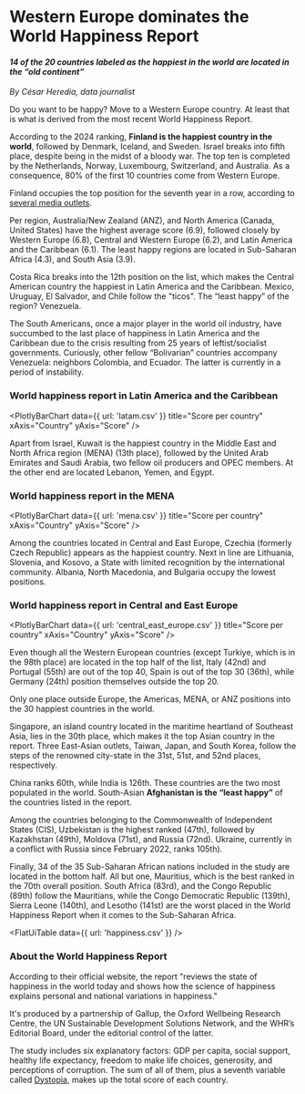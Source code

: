 # Western Europe dominates the World Happiness Report
#### _14 of the 20 countries labeled as the happiest in the world are located in the “old continent”_

*By César Heredia, data journalist*

Do you want to be happy? Move to a Western Europe country. At least that is what is derived from the most recent World Happiness Report.

According to the 2024 ranking, **Finland is the happiest country in the world**, followed by Denmark, Iceland, and Sweden. Israel breaks into fifth place, despite being in the midst of a bloody war. The top ten is completed by the Netherlands, Norway, Luxembourg, Switzerland, and Australia. As a consequence, 80% of the first 10 countries come from Western Europe.

Finland occupies the top position for the seventh year in a row, according to [several media outlets]( https://www.google.com/search?client=opera&q=finland+is+world%27s+happiest+country+for+seventh+year+study&sourceid=opera&ie=UTF-8&oe=UTF-8).

Per region, Australia/New Zealand (ANZ), and North America (Canada, United States) have the highest average score (6.9), followed closely by Western Europe (6.8), Central and Western Europe (6.2), and Latin America and the Caribbean (6.1). The least happy regions are located in Sub-Saharan Africa (4.3), and South Asia (3.9).

Costa Rica breaks into the 12th position on the list, which makes the Central American country the happiest in Latin America and the Caribbean. Mexico, Uruguay, El Salvador, and Chile follow the "ticos". The “least happy” of the region? Venezuela. 

The South Americans, once a major player in the world oil industry, have succumbed to the last place of happiness in Latin America and the Caribbean due to the crisis resulting from 25 years of leftist/socialist governments. Curiously, other fellow “Bolivarian” countries accompany Venezuela: neighbors Colombia, and Ecuador. The latter is currently in a period of instability.

### World happiness report in Latin America and the Caribbean
<PlotlyBarChart 
  data={{ url: 'latam.csv' }}
  title="Score per country"
  xAxis="Country"
  yAxis="Score" 
/>

Apart from Israel, Kuwait is the happiest country in the Middle East and North Africa region (MENA) (13th place), followed by the United Arab Emirates and Saudi Arabia, two fellow oil producers and OPEC members. At the other end are located Lebanon, Yemen, and Egypt.

### World happiness report in the MENA
<PlotlyBarChart 
  data={{ url: 'mena.csv' }}
  title="Score per country"
  xAxis="Country"
  yAxis="Score" 
/>

Among the countries located in Central and East Europe, Czechia (formerly Czech Republic) appears as the happiest country. Next in line are Lithuania, Slovenia, and Kosovo, a State with limited recognition by the international community. Albania, North Macedonia, and Bulgaria occupy the lowest positions.

### World happiness report in Central and East Europe
<PlotlyBarChart 
  data={{ url: 'central_east_europe.csv' }}
  title="Score per country"
  xAxis="Country"
  yAxis="Score" 
/>

Even though all the Western European countries (except Turkiye, which is in the 98th place) are located in the top half of the list, Italy (42nd) and Portugal (55th) are out of the top 40, Spain is out of the top 30 (36th), while Germany (24th) position themselves outside the top 20.

Only one place outside Europe, the Americas, MENA, or ANZ positions into the 30 happiest countries in the world.

Singapore, an island country located in the maritime heartland of Southeast Asia, lies in the 30th place, which makes it the top Asian country in the report. Three East-Asian outlets, Taiwan, Japan, and South Korea, follow the steps of the renowned city-state in the 31st, 51st, and 52nd places, respectively.

China ranks 60th, while India is 126th. These countries are the two most populated in the world. South-Asian **Afghanistan is the “least happy”** of the countries listed in the report.

Among the countries belonging to the Commonwealth of Independent States (CIS), Uzbekistan is the highest ranked (47th), followed by Kazakhstan (49th), Moldova (71st), and Russia (72nd). Ukraine, currently in a conflict with Russia since February 2022, ranks 105th).

Finally, 34 of the 35 Sub-Saharan African nations included in the study are located in the bottom half. All but one, Mauritius, which is the best ranked in the 70th overall position. South Africa (83rd), and the Congo Republic (89th) follow the Mauritians, while the Congo Democratic Republic (139th), Sierra Leone (140th), and Lesotho (141st) are the worst placed in the World Happiness Report when it comes to the Sub-Saharan Africa.

<FlatUiTable
  data={{
    url: 'happiness.csv'
  }}
 />

### About the World Happiness Report

According to their official website, the report "reviews the state of happiness in the world today and shows how the science of happiness explains personal and national variations in happiness."

It's produced by a partnership of Gallup, the Oxford Wellbeing Research Centre, the UN Sustainable Development Solutions Network, and the WHR’s Editorial Board, under the editorial control of the latter.

The study includes six explanatory factors: GDP per capita, social support, healthy life expectancy, freedom to make life choices, generosity, and perceptions of corruption. The sum of all of them, plus a seventh variable called [Dystopia](https://worldhappiness.report/about/), makes up the total score of each country.
